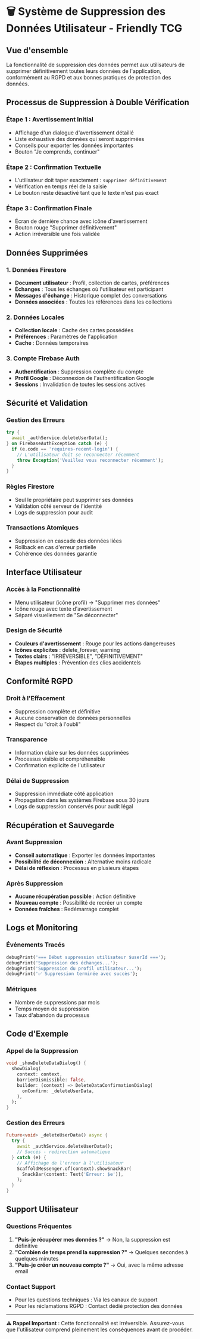 # 🗑️ Système de Suppression des Données Utilisateur - Friendly TCG

## Vue d'ensemble

La fonctionnalité de suppression des données permet aux utilisateurs de supprimer définitivement toutes leurs données de l'application, conformément au RGPD et aux bonnes pratiques de protection des données.

## Processus de Suppression à Double Vérification

### Étape 1 : Avertissement Initial
- Affichage d'un dialogue d'avertissement détaillé
- Liste exhaustive des données qui seront supprimées
- Conseils pour exporter les données importantes
- Bouton "Je comprends, continuer"

### Étape 2 : Confirmation Textuelle
- L'utilisateur doit taper exactement : `supprimer définitivement`
- Vérification en temps réel de la saisie
- Le bouton reste désactivé tant que le texte n'est pas exact

### Étape 3 : Confirmation Finale
- Écran de dernière chance avec icône d'avertissement
- Bouton rouge "Supprimer définitivement"
- Action irréversible une fois validée

## Données Supprimées

### 1. Données Firestore
- **Document utilisateur** : Profil, collection de cartes, préférences
- **Échanges** : Tous les échanges où l'utilisateur est participant
- **Messages d'échange** : Historique complet des conversations
- **Données associées** : Toutes les références dans les collections

### 2. Données Locales
- **Collection locale** : Cache des cartes possédées
- **Préférences** : Paramètres de l'application
- **Cache** : Données temporaires

### 3. Compte Firebase Auth
- **Authentification** : Suppression complète du compte
- **Profil Google** : Déconnexion de l'authentification Google
- **Sessions** : Invalidation de toutes les sessions actives

## Sécurité et Validation

### Gestion des Erreurs
```dart
try {
  await _authService.deleteUserData();
} on FirebaseAuthException catch (e) {
  if (e.code == 'requires-recent-login') {
    // L'utilisateur doit se reconnecter récemment
    throw Exception('Veuillez vous reconnecter récemment');
  }
}
```

### Règles Firestore
- Seul le propriétaire peut supprimer ses données
- Validation côté serveur de l'identité
- Logs de suppression pour audit

### Transactions Atomiques
- Suppression en cascade des données liées
- Rollback en cas d'erreur partielle
- Cohérence des données garantie

## Interface Utilisateur

### Accès à la Fonctionnalité
- Menu utilisateur (icône profil) → "Supprimer mes données"
- Icône rouge avec texte d'avertissement
- Séparé visuellement de "Se déconnecter"

### Design de Sécurité
- **Couleurs d'avertissement** : Rouge pour les actions dangereuses
- **Icônes explicites** : delete_forever, warning
- **Textes clairs** : "IRRÉVERSIBLE", "DÉFINITIVEMENT"
- **Étapes multiples** : Prévention des clics accidentels

## Conformité RGPD

### Droit à l'Effacement
- Suppression complète et définitive
- Aucune conservation de données personnelles
- Respect du "droit à l'oubli"

### Transparence
- Information claire sur les données supprimées
- Processus visible et compréhensible
- Confirmation explicite de l'utilisateur

### Délai de Suppression
- Suppression immédiate côté application
- Propagation dans les systèmes Firebase sous 30 jours
- Logs de suppression conservés pour audit légal

## Récupération et Sauvegarde

### Avant Suppression
- **Conseil automatique** : Exporter les données importantes
- **Possibilité de déconnexion** : Alternative moins radicale
- **Délai de réflexion** : Processus en plusieurs étapes

### Après Suppression
- **Aucune récupération possible** : Action définitive
- **Nouveau compte** : Possibilité de recréer un compte
- **Données fraîches** : Redémarrage complet

## Logs et Monitoring

### Événements Tracés
```dart
debugPrint('=== Début suppression utilisateur $userId ===');
debugPrint('Suppression des échanges...');
debugPrint('Suppression du profil utilisateur...');
debugPrint('✅ Suppression terminée avec succès');
```

### Métriques
- Nombre de suppressions par mois
- Temps moyen de suppression
- Taux d'abandon du processus

## Code d'Exemple

### Appel de la Suppression
```dart
void _showDeleteDataDialog() {
  showDialog(
    context: context,
    barrierDismissible: false,
    builder: (context) => DeleteDataConfirmationDialog(
      onConfirm: _deleteUserData,
    ),
  );
}
```

### Gestion des Erreurs
```dart
Future<void> _deleteUserData() async {
  try {
    await _authService.deleteUserData();
    // Succès - redirection automatique
  } catch (e) {
    // Affichage de l'erreur à l'utilisateur
    ScaffoldMessenger.of(context).showSnackBar(
      SnackBar(content: Text('Erreur: $e')),
    );
  }
}
```

## Support Utilisateur

### Questions Fréquentes
1. **"Puis-je récupérer mes données ?"** → Non, la suppression est définitive
2. **"Combien de temps prend la suppression ?"** → Quelques secondes à quelques minutes
3. **"Puis-je créer un nouveau compte ?"** → Oui, avec la même adresse email

### Contact Support
- Pour les questions techniques : Via les canaux de support
- Pour les réclamations RGPD : Contact dédié protection des données

---

**⚠️ Rappel Important** : Cette fonctionnalité est irréversible. Assurez-vous que l'utilisateur comprend pleinement les conséquences avant de procéder.

